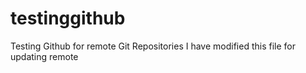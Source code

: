 # testinggithub
Testing Github for remote Git Repositories
I have modified this file for updating remote
